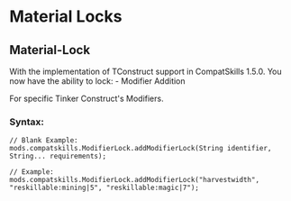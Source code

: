 # Material Locks

## Material-Lock
With the implementation of TConstruct support in CompatSkills 1.5.0.
You now have the ability to lock:
	- Modifier Addition

For specific Tinker Construct's Modifiers.


### Syntax:
```
// Blank Example:
mods.compatskills.ModifierLock.addModifierLock(String identifier, String... requirements);

// Example:
mods.compatskills.ModifierLock.addModifierLock("harvestwidth", "reskillable:mining|5", "reskillable:magic|7");
```